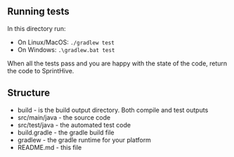 ## Running tests
In this directory run:
  * On Linux/MacOS: `./gradlew test` 
  * On Windows: `.\gradlew.bat test` 

When all the tests pass and you are happy with the state of the code, return the code to SprintHive.

## Structure
* build - is the build output directory. Both compile and test outputs
* src/main/java - the source code
* src/test/java - the automated test code
* build.gradle - the gradle build file
* gradlew - the gradle runtime for your platform
* README.md - this file

